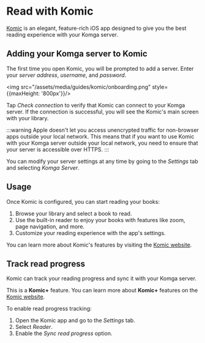 # Read with Komic

[Komic](https://pruizlezcano.github.io/komic/) is an elegant, feature-rich iOS app designed to give you the best reading experience with your Komga server.

## Adding your Komga server to Komic

The first time you open Komic, you will be prompted to add a server. Enter your _server address_, _username_, and _password_.

<img src="/assets/media/guides/komic/onboarding.png" style={{maxHeight: '800px'}}/>

Tap _Check connection_ to verify that Komic can connect to your Komga server. If the connection is successful, you will see the Komic's main screen with your library.

:::warning
Apple doesn't let you access unencrypted traffic for non-browser apps outside your local network. This means that if you want to use Komic with your Komga server outside your local network, you need to ensure that your server is accessible over HTTPS.
:::

You can modify your server settings at any time by going to the _Settings_ tab and selecting _Komga Server_.

## Usage

Once Komic is configured, you can start reading your books:

1. Browse your library and select a book to read.
2. Use the built-in reader to enjoy your books with features like zoom, page navigation, and more.
3. Customize your reading experience with the app's settings.

You can learn more about Komic's features by visiting the [Komic website](https://pruizlezcano.github.io/komic/).

## Track read progress

Komic can track your reading progress and sync it with your Komga server.

This is a **Komic+** feature. You can learn more about **Komic+** features on the [Komic website](https://pruizlezcano.github.io/komic/#komic-plus).

To enable read progress tracking:

1. Open the Komic app and go to the _Settings_ tab.
2. Select _Reader_.
3. Enable the _Sync read progress_ option.
